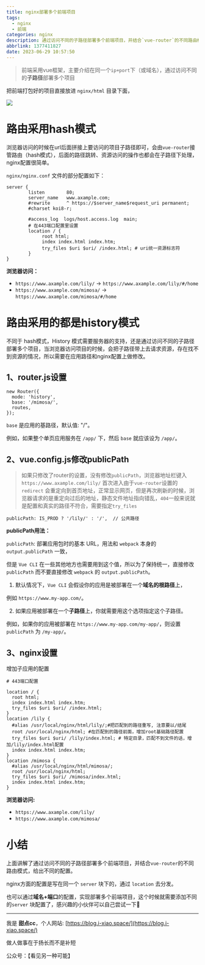 ```yaml
---
title: nginx部署多个前端项目
tags:
  - nginx
  - 前端
categories: nginx
description: 通过访问不同的子路径部署多个前端项目，并结合`vue-router`的不同路由模式，给出不同的配置。
abbrlink: 1377411827
date: 2023-06-29 10:57:50
---
```

> 前端采用vue框架，主要介绍在同一个`ip+port`下（或域名），通过访问不同的**子路径**部署多个项目

把前端打包好的项目直接放进 `nginx/html` 目录下面，

![](https://files.mdnice.com/user/34064/b05479c5-8e4f-432f-bf6a-c9cb8e2cd650.png)

# 路由采用hash模式

浏览器访问的时候在url后面拼接上要访问的项目子路径即可，会由`vue-router`接管路由（hash模式），后面的路径跳转、资源访问的操作也都会在子路径下处理，nginx配置很简单。

`nginx/nginx.conf` 文件的部分配置如下：

```
server {
        listen        80;
        server_name   www.axample.com;
        #rewrite      ^ https://$server_name$request_uri permanent;
        #charset koi8-r;

        #access_log  logs/host.access.log  main;
        # 在443端口配置里设置
        location / {
             root html;
             index index.html index.htm;
             try_files $uri $uri/ /index.html; # uri统一资源标志符
        }
}
```

**浏览器访问：**

- `https://www.axample.com/lily/` -> `https://www.axample.com/lily/#/home`
- `https://www.axample.com/mimosa/` -> `https://www.axample.com/mimosa/#/home`

# 路由采用的都是history模式

不同于 hash模式，History 模式需要服务器的支持，还是通过访问不同的子路径部署多个项目，当浏览器访问项目的时候，会把子路径带上去请求资源，存在找不到资源的情况，所以需要在应用路径和nginx配置上做修改。

## 1、router.js设置

```
new Router({
  mode: 'history',
  base: '/mimosa/',
  routes,
});
```

`base` 是应用的基路径，默认值: "/"。

例如，如果整个单页应用服务在 `/app/` 下，然后 `base` 就应该设为 `/app/`。

## 2、vue.config.js修改publicPath

> 如果只修改了router的设置，没有修改`publicPath`，浏览器地址栏键入 `https://www.axample.com/lily/` 首次进入由于`vue-router`设置的 `redirect` 会重定向到首页地址，正常显示网页，但是再次刷新的时候，浏览器请求的是重定向过后的地址，静态文件地址指向错乱，`404`一般来说就是配置和真实的路径不符合，需要指定`try_files`


```
publicPath: IS_PROD ? '/lily/' : '/',  // 公共路径
```

**publicPath用法：**

`publicPath`: 部署应用包时的基本 URL，用法和 `webpack` 本身的 `output.publicPath` 一致，

但是 `Vue CLI` 在一些其他地方也需要用到这个值，所以为了保持统一，直接修改 `publicPath` 而不要直接修改 `webpack` 的 `output.publicPath`。

1. 默认情况下，`Vue CLI` 会假设你的应用是被部署在一个**域名的根路径**上，

例如 `https://www.my-app.com/`。

2. 如果应用被部署在一个**子路径**上，你就需要用这个选项指定这个子路径。

例如，如果你的应用被部署在 `https://www.my-app.com/my-app/`，则设置 `publicPath` 为 `/my-app/`。

## 3、nginx设置

增加子应用的配置

```nginx
# 443端口配置

location / {
  root html;
  index index.html index.htm;
  try_files $uri $uri/ /index.html;
}
location /lily {
  #alias /usr/local/nginx/html/lily/;#把匹配到的路径重写, 注意要以/结尾
  root /usr/local/nginx/html; #在匹配到的路径前面，增加root基础路径配置
  try_files $uri $uri/ /lily/index.html; # 特定目录，匹配不到文件的话，增加/lily/index.html配置
  index index.html index.htm;
}
location /mimosa {
  #alias /usr/local/nginx/html/mimosa/;
  root /usr/local/nginx/html;
  try_files $uri $uri/ /mimosa/index.html;
  index index.html index.htm;
}
```

**浏览器访问:**
- `https://www.axample.com/lily/`
- `https://www.axample.com/mimosa/`

# 小结

上面讲解了通过访问不同的子路径部署多个前端项目，并结合`vue-router`的不同路由模式，给出不同的配置。

nginx方面的配置是写在同一个 `server` 块下的，通过 `location` 去分发。

也可以通过**域名+端口**的配置，实现部署多个前端项目，这个时候就需要添加不同的`server` 块配置了，感兴趣的小伙伴可以自己尝试一下🎁

---

我是 **甜点cc**，个人网站: [https://blog.i-xiao.space/](https://blog.i-xiao.space/)

做人做事在于扬长而不是补短

公众号：【看见另一种可能】
